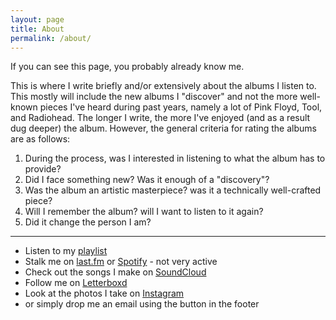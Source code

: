 ```yaml
---
layout: page
title: About
permalink: /about/
---
```


If you can see this page, you probably already know me.

This is where I write briefly and/or extensively about the albums I listen to. This mostly will include the new albums I "discover" and not the more well-known pieces I've heard during past years, namely a lot of Pink Floyd, Tool, and Radiohead.
The longer I write, the more I've enjoyed (and as a result dug deeper) the album. However, the general criteria for rating the albums are as follows:
  
1. During the process, was I interested in listening to what the album has to provide?
2. Did I face something new? Was it enough of a "discovery"?
3. Was the album an artistic masterpiece? was it a technically well-crafted piece?
4. Will I remember the album? will I want to listen to it again?
5. Did it change the person I am?

---

- Listen to my [playlist](https://t.me/chemidunambaba)
- Stalk me on [last.fm](https://www.last.fm/user/thenitwit) or [Spotify](https://open.spotify.com/user/snhhslm7730g4xp9rg4lwbi9r) - not very active
- Check out the songs I make on [SoundCloud](https://soundcloud.com/thenitwit)
- Follow me on [Letterboxd](https://letterboxd.com/adel_bordbari/)
- Look at the photos I take on [Instagram](https://www.instagram.com/adel_bordbari)
- or simply drop me an email using the button in the footer

